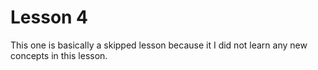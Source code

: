 # Lesson 4
This one is basically a skipped lesson because it I did not learn any new concepts in this lesson.
